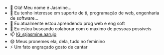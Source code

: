 - 👋 Olá! Meu nome é Jasmine...
- 👀 Eu tenho interesse em suporte de ti, programação de web, engenharia de software...
- 🌱 Eu atualmente estou aprendendo prog web e eng soft
- 💞️ Eu estou buscando colaborar com o maximo de pessoas possiveis
- 📫 IG_@jasmine.aarujo
- 😄 Meus pronemes ela, dela, tudo no feminino
- ⚡ Um fato engraçado gosto de cantar

<!---
Jasmineggril/Jasmineggril is a ✨ special ✨ repository because its `README.md` (this file) appears on your GitHub profile.
You can click the Preview link to take a look at your changes.
--->

